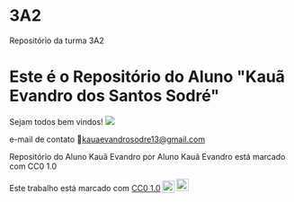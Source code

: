 # 3A2
Repositório da turma 3A2
# Este é o Repositório do Aluno "Kauã Evandro dos Santos Sodré"
Sejam todos bem vindos!
![](https://tenor.com/pt-BR/view/welcome-gif-21223608)

e-mail de contato 📩kauaevandrosodre13@gmail.com

Repositório do Aluno Kauã Evandro por Aluno Kauã Evandro está marcado com CC0 1.0

<p xmlns:cc="http://creativecommons.org/ns#" >Este trabalho está marcado com <a href="https://creativecommons.org/publicdomain/zero/1.0/?ref=chooser-v1" target="_blank" rel="license noopener noreferrer" style="display:inline-block;">CC0 1.0<img style="height:22px!important;margin-left:3px;vertical-align:text-bottom; " src="https://mirrors.creativecommons.org/presskit/icons/cc.svg?ref=chooser-v1" alt=""><img style="height:22px!important;margin-left:3px;vertical -align:texto inferior;" src="https://mirrors.creativecommons.org/presskit/icons/zero.svg?ref=chooser-v1" alt=""></a></p>

